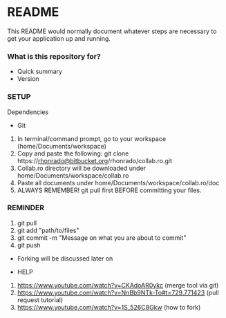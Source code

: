 # README #

This README would normally document whatever steps are necessary to get your application up and running.

### What is this repository for? ###

* Quick summary
* Version

### SETUP ###
Dependencies
  - Git

1. In terminal/command prompt, go to your workspace (home/Documents/workspace)
2. Copy and paste the following: git clone https://rhonrado@bitbucket.org/rhonrado/collab.ro.git
3. Collab.ro directory will be downloaded under home/Documents/workspace/collab.ro
4. Paste all documents under home/Documents/workspace/collab.ro/doc
5. ALWAYS REMEMBER! git pull first BEFORE committing your files.

### REMINDER ###

1. git pull
2. git add "path/to/files"
3. git commit -m "Message on what you are about to commit"
4. git push

* Forking will be discussed later on

* HELP
1. https://www.youtube.com/watch?v=CKAdoAR0ykc (merge tool via git)
2. https://www.youtube.com/watch?v=NnBb9NTk-To#t=729.771423 (pull request tutorial)
3. https://www.youtube.com/watch?v=1S_526C8Gkw (how to fork)
